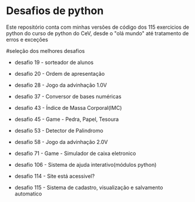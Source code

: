 # Desafios de python 
Este repositório conta com minhas versões de código dos 115 exercicios de python do curso de python do CeV, desde o "olá mundo" até tratamento de erros e exceções

#seleção dos melhores desafios

* desafio 19 - sorteador de alunos

* desafio 20 - Ordem de apresentação
* desafio 28 - Jogo da advinhação 1.0V
* desafio 37 - Conversor de bases numéricas
* desafio 43 - Índice de Massa Corporal(IMC)
* desafio 45 - Game - Pedra, Papel, Tesoura
* desafio 53 - Detector de Palindromo
* desafio 58 - Jogo da advinhação 2.0V
* desafio 71 - Game - Simulador de caixa eletronico
* desafio 106 - Sistema de ajuda interativo(módulos python)
* desafio 114 - Site está acessivel?
* desafio 115 - Sistema de cadastro, visualização e salvamento automatico
